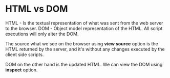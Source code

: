 # HTML vs DOM

HTML - Is the textual representation of what was sent from the web server to the browser.
DOM - Object model representation of the HTML. All script executions will only alter the DOM.

The source what we see on the browser using **view source** option is the HTML returned by the server,
and it's without any changes executed by the client side scripts.

DOM on the other hand is the updated HTML. We can view the DOM using **inspect** option.
